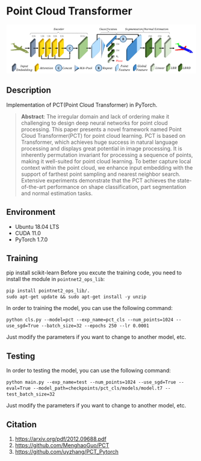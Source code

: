 # Point Cloud Transformer

![](img/pct.png)

## Description

Implementation of PCT(Point Cloud Transformer) in PyTorch.

> **Abstract**: The irregular domain and lack of ordering make it challenging to design deep neural networks for point cloud processing. This paper presents a novel framework named
> Point Cloud Transformer(PCT) for point cloud learning. PCT is based on Transformer, which achieves huge success in natural language processing and displays great potential in image processing. It is inherently permutation invariant for processing a sequence of points, making it well-suited for point cloud learning. To better capture local context within the point cloud, we enhance input embedding with the support of farthest point sampling and nearest neighbor search. Extensive experiments demonstrate that the PCT achieves the state-of-the-art performance on shape classification, part segmentation and normal estimation tasks.

## Environment

* Ubuntu 18.04 LTS
* CUDA 11.0
* PyTorch 1.7.0

## Training
pip install scikit-learn
Before you excute the training code, you need to install the module in `pointnet2_ops_lib`:

```shell
pip install pointnet2_ops_lib/.
sudo apt-get update && sudo apt-get install -y unzip
```

In order to training the model, you can use the following command:

```shell
python cls.py --model=pct --exp_name=pct_cls --num_points=1024 --use_sgd=True --batch_size=32 --epochs 250 --lr 0.0001
```

Just modify the parameters if you want to change to another model, etc.

## Testing

In order to testing the model, you can use the following command:

```shell
python main.py --exp_name=test --num_points=1024 --use_sgd=True --eval=True --model_path=checkpoints/pct_cls/models/model.t7 --test_batch_size=32
```

Just modify the parameters if you want to change to another model, etc.

## Citation

1. https://arxiv.org/pdf/2012.09688.pdf
2. https://github.com/MenghaoGuo/PCT
3. https://github.com/uyzhang/PCT_Pytorch
